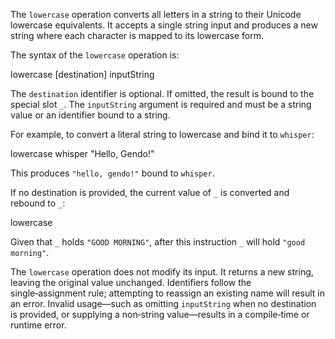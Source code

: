 The `lowercase` operation converts all letters in a string to their Unicode 
lowercase equivalents. It accepts a single string input and produces a new 
string where each character is mapped to its lowercase form.

The syntax of the `lowercase` operation is:

  lowercase [destination] inputString

The `destination` identifier is optional. If omitted, the result is bound to 
the special slot `_`. The `inputString` argument is required and must be a 
string value or an identifier bound to a string.

For example, to convert a literal string to lowercase and bind it to `whisper`:

  lowercase whisper "Hello, Gendo!"

This produces `"hello, gendo!"` bound to `whisper`.

If no destination is provided, the current value of `_` is converted and 
rebound to `_`:

  lowercase

Given that `_` holds `"GOOD MORNING"`, after this instruction `_` will hold 
`"good morning"`.

The `lowercase` operation does not modify its input. It returns a new string, 
leaving the original value unchanged. Identifiers follow the single‑assignment 
rule; attempting to reassign an existing name will result in an error. Invalid 
usage—such as omitting `inputString` when no destination is provided, or 
supplying a non‑string value—results in a compile‑time or runtime error.
